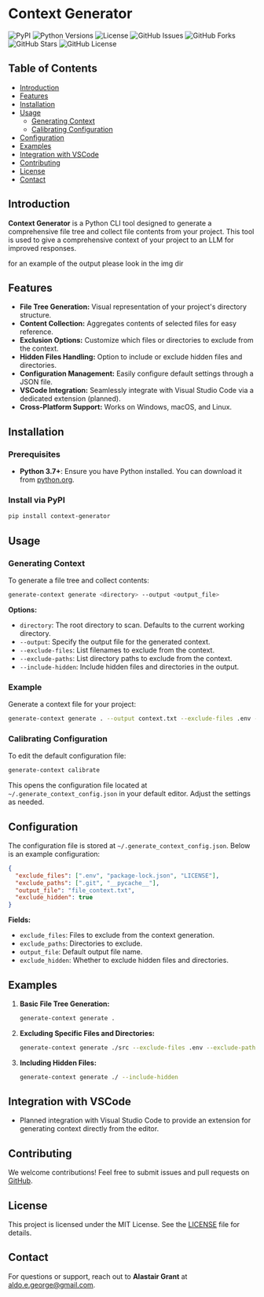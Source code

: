 # Context Generator

![PyPI](https://img.shields.io/pypi/v/context-generator)
![Python Versions](https://img.shields.io/pypi/pyversions/context-generator)
![License](https://img.shields.io/pypi/l/context-generator)
![GitHub Issues](https://img.shields.io/github/issues/aldo-g/context-generator)
![GitHub Forks](https://img.shields.io/github/forks/aldo-g/context-generator)
![GitHub Stars](https://img.shields.io/github/stars/aldo-g/context-generator)
![GitHub License](https://img.shields.io/github/license/aldo-g/context-generator)

## Table of Contents

- [Introduction](#introduction)
- [Features](#features)
- [Installation](#installation)
- [Usage](#usage)
  - [Generating Context](#generating-context)
  - [Calibrating Configuration](#calibrating-configuration)
- [Configuration](#configuration)
- [Examples](#examples)
- [Integration with VSCode](#integration-with-vscode)
- [Contributing](#contributing)
- [License](#license)
- [Contact](#contact)

## Introduction

**Context Generator** is a Python CLI tool designed to generate a comprehensive file tree and collect file contents from your project. This tool is used to give a comprehensive context of your project to an LLM for improved responses.

for an example of the output please look in the img dir

## Features

- **File Tree Generation:** Visual representation of your project's directory structure.
- **Content Collection:** Aggregates contents of selected files for easy reference.
- **Exclusion Options:** Customize which files or directories to exclude from the context.
- **Hidden Files Handling:** Option to include or exclude hidden files and directories.
- **Configuration Management:** Easily configure default settings through a JSON file.
- **VSCode Integration:** Seamlessly integrate with Visual Studio Code via a dedicated extension (planned).
- **Cross-Platform Support:** Works on Windows, macOS, and Linux.

## Installation

### Prerequisites

- **Python 3.7+**: Ensure you have Python installed. You can download it from [python.org](https://www.python.org/downloads/).

### Install via PyPI

```bash
pip install context-generator
```

## Usage

### Generating Context

To generate a file tree and collect contents:

```bash
generate-context generate <directory> --output <output_file>
```

**Options:**
- `directory`: The root directory to scan. Defaults to the current working directory.
- `--output`: Specify the output file for the generated context.
- `--exclude-files`: List filenames to exclude from the context.
- `--exclude-paths`: List directory paths to exclude from the context.
- `--include-hidden`: Include hidden files and directories in the output.

### Example

Generate a context file for your project:

```bash
generate-context generate . --output context.txt --exclude-files .env --exclude-paths .git
```

### Calibrating Configuration

To edit the default configuration file:

```bash
generate-context calibrate
```

This opens the configuration file located at `~/.generate_context_config.json` in your default editor. Adjust the settings as needed.

## Configuration

The configuration file is stored at `~/.generate_context_config.json`. Below is an example configuration:

```json
{
  "exclude_files": [".env", "package-lock.json", "LICENSE"],
  "exclude_paths": [".git", "__pycache__"],
  "output_file": "file_context.txt",
  "exclude_hidden": true
}
```

**Fields:**
- `exclude_files`: Files to exclude from the context generation.
- `exclude_paths`: Directories to exclude.
- `output_file`: Default output file name.
- `exclude_hidden`: Whether to exclude hidden files and directories.

## Examples

1. **Basic File Tree Generation:**

   ```bash
   generate-context generate .
   ```

2. **Excluding Specific Files and Directories:**

   ```bash
   generate-context generate ./src --exclude-files .env --exclude-paths .git
   ```

3. **Including Hidden Files:**

   ```bash
   generate-context generate ./ --include-hidden
   ```

## Integration with VSCode

- Planned integration with Visual Studio Code to provide an extension for generating context directly from the editor.

## Contributing

We welcome contributions! Feel free to submit issues and pull requests on [GitHub](https://github.com/aldo-g/context-generator).

## License

This project is licensed under the MIT License. See the [LICENSE](LICENSE) file for details.

## Contact

For questions or support, reach out to **Alastair Grant** at [aldo.e.george@gmail.com](mailto:aldo.e.george@gmail.com).

